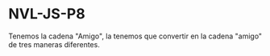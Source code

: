 # NVL-JS-P8
Tenemos la cadena "Amigo",  la tenemos que convertir en la cadena "amigo" de tres maneras diferentes. 
